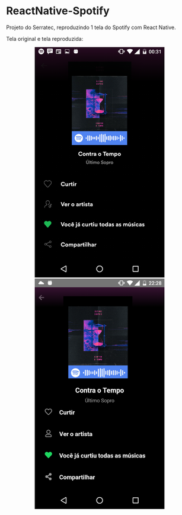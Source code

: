 # ReactNative-Spotify
Projeto do Serratec, reproduzindo 1 tela do Spotify com React Native.

Tela original e tela reproduzida:



<p align="center">
  <img src="https://github.com/naisampaioj/ReactNative-Spotify/blob/master/src/img/readme_images/original.png" width="350" title="hover text">
  <img src="https://github.com/naisampaioj/ReactNative-Spotify/blob/master/src/img/readme_images/reproducao.png" width="350" alt="accessibility text">
</p>
